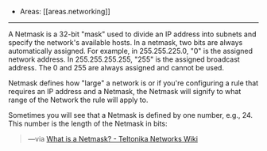 
- Areas: [[areas.networking]]

---

A Netmask is a 32-bit "mask" used to divide an IP address into subnets and specify the network's available hosts. In a netmask, two bits are always automatically assigned. For example, in 255.255.225.0, "0" is the assigned network address. In 255.255.255.255, "255" is the assigned broadcast address. The 0 and 255 are always assigned and cannot be used.

Netmask defines how "large" a network is or if you're configuring a rule that requires an IP address and a Netmask, the Netmask will signify to what range of the Network the rule will apply to.

Sometimes you will see that a Netmask is defined by one number, e.g., 24. This number is the length of the Netmask in bits:

> —via [What is a Netmask? - Teltonika Networks Wiki](https://wiki.teltonika-networks.com/view/What_is_a_Netmask%3F)
